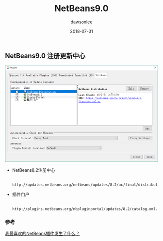﻿---
title: "NetBeans9.0"
layout: post
date: 2018-07-31
image: 
headerImage: false
tag:
- NetBeans9.0
star: false
category: blog
author: dawsonlee

---


   [1]:  /assets/posts/NetBeans9.0/更新中心.PNG


## NetBeans9.0 注册更新中心

  ![更新中心][1]

*  NetBeans8.2注册中心

        http://updates.netbeans.org/netbeans/updates/8.2/uc/final/distribution/catalog.xml.gz

*  插件门户

        http://plugins.netbeans.org/nbpluginportal/updates/8.2/catalog.xml.gz

### 参考

[我最喜欢的NetBeans插件发生了什么？](https://blogs.apache.org/netbeans/entry/what-s-happened-to-my)



